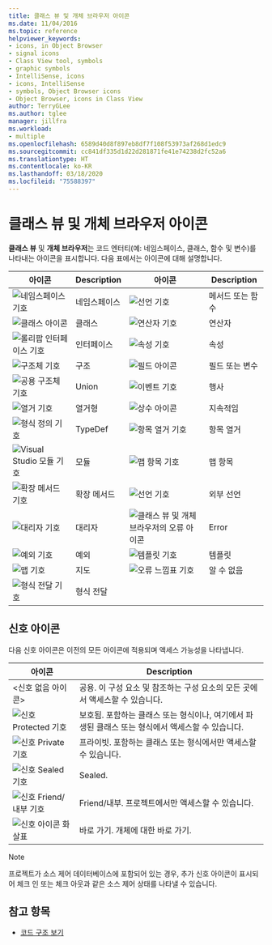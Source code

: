 ```yaml
---
title: 클래스 뷰 및 개체 브라우저 아이콘
ms.date: 11/04/2016
ms.topic: reference
helpviewer_keywords:
- icons, in Object Browser
- signal icons
- Class View tool, symbols
- graphic symbols
- IntelliSense, icons
- icons, IntelliSense
- symbols, Object Browser icons
- Object Browser, icons in Class View
author: TerryGLee
ms.author: tglee
manager: jillfra
ms.workload:
- multiple
ms.openlocfilehash: 6589d40d8f897eb8df7f108f53973af268d1edc9
ms.sourcegitcommit: cc841df335d1d22d281871fe41e74238d2fc52a6
ms.translationtype: HT
ms.contentlocale: ko-KR
ms.lasthandoff: 03/18/2020
ms.locfileid: "75588397"
---
```

# <a name="class-view-and-object-browser-icons"></a>클래스 뷰 및 개체 브라우저 아이콘

**클래스 뷰** 및 **개체 브라우저**는 코드 엔터티(예: 네임스페이스, 클래스, 함수 및 변수)를 나타내는 아이콘을 표시합니다. 다음 표에서는 아이콘에 대해 설명합니다.

|아이콘|Description|아이콘|Description|
|----------|-----------------|----------|-----------------|
|![네임스페이스 기호](../ide/media/vxnamespace_icon.gif)|네임스페이스|![선언 기호](../ide/media/vxmethod_icon.gif)|메서드 또는 함수|
|![클래스 아이콘](../ide/media/vxclass_icon.gif)|클래스|![연산자 기호](../ide/media/vxoperator_icon.gif)|연산자|
|![롤리팝 인터페이스 기호](../ide/media/vxinterface_icon.gif)|인터페이스|![속성 기호](../ide/media/vxproperty_icon.gif)|속성|
|![구조체 기호](../ide/media/vxstruct_icon.gif)|구조|![필드 아이콘](../ide/media/vxfield_icon.gif)|필드 또는 변수|
|![공용 구조체 기호](../ide/media/vxunion_icon.gif)|Union|![이벤트 기호](../ide/media/vxevent_icon.gif)|행사|
|![열거 기호](../ide/media/vxenum_icon.gif)|열거형|![상수 아이콘](../ide/media/vxconstant_icon.gif)|지속적임|
|![형식 정의 기호](../ide/media/vxtypedef_icon.gif)|TypeDef|![항목 열거 기호](../ide/media/vxenumitem_icon.gif)|항목 열거|
|![Visual Studio 모듈 기호](../ide/media/vxmodule_icon.gif)|모듈|![맵 항목 기호](../ide/media/vxmapitem_icon.gif)|맵 항목|
|![확장 메서드 기호](../ide/media/extensionmethod.gif)|확장 메서드|![선언 기호](../ide/media/vxmethod_icon.gif)|외부 선언|
|![대리자 기호](../ide/media/vxdelegate_icon.gif)|대리자|![클래스 뷰 및 개체 브라우저의 오류 아이콘](../ide/media/erroricon.gif)|Error|
|![예외 기호](../ide/media/vxexception_icon.gif)|예외|![템플릿 기호](../ide/media/vxtemplate_icon.gif)|템플릿|
|![맵 기호](../ide/media/vxmap_icon.gif)|지도|![오류 느낌표 기호](../ide/media/vxerror_icon.gif)|알 수 없음|
|![형식 전달 기호](../ide/media/ob_type_forward.gif)|형식 전달|||

## <a name="signal-icons"></a>신호 아이콘

다음 신호 아이콘은 이전의 모든 아이콘에 적용되며 액세스 가능성을 나타냅니다.

|아이콘|Description|
|----------|-----------------|
|\<신호 없음 아이콘>|공용. 이 구성 요소 및 참조하는 구성 요소의 모든 곳에서 액세스할 수 있습니다.|
|![신호 Protected 기호](../ide/media/vxsignal_icon_key.gif)|보호됨. 포함하는 클래스 또는 형식이나, 여기에서 파생된 클래스 또는 형식에서 액세스할 수 있습니다.|
|![신호 Private 기호](../ide/media/vxsignal_icon_lock.gif)|프라이빗. 포함하는 클래스 또는 형식에서만 액세스할 수 있습니다.|
|![신호 Sealed 기호](../ide/media/vxsignal_icon_envelope.gif)|Sealed.|
|![신호 Friend&#47;내부 기호](../ide/media/vxsignal_icon_diamond.gif)|Friend/내부. 프로젝트에서만 액세스할 수 있습니다.|
|![신호 아이콘 화살표](../ide/media/vxsignal_icon_arrow.gif)|바로 가기. 개체에 대한 바로 가기.|

> [!NOTE]
> 프로젝트가 소스 제어 데이터베이스에 포함되어 있는 경우, 추가 신호 아이콘이 표시되어 체크 인 또는 체크 아웃과 같은 소스 제어 상태를 나타낼 수 있습니다.

## <a name="see-also"></a>참고 항목

- [코드 구조 보기](../ide/viewing-the-structure-of-code.md)

